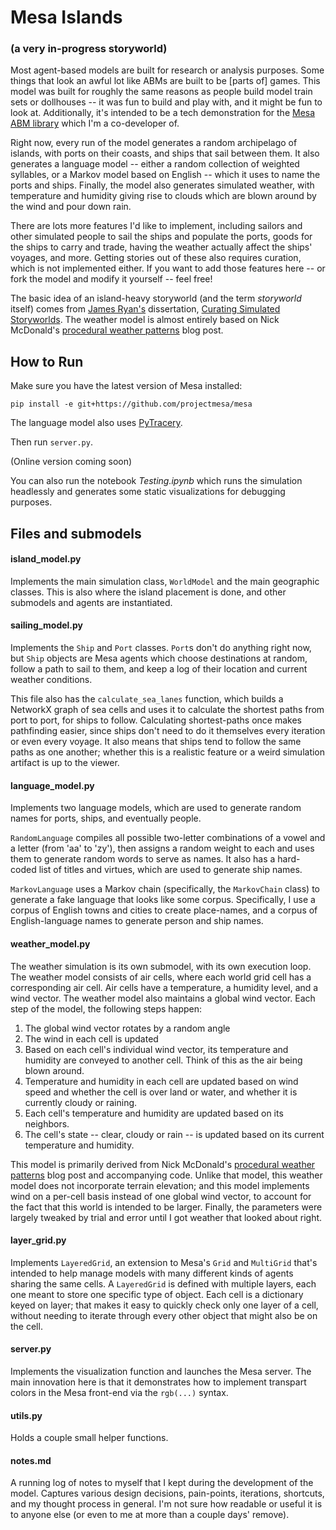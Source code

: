 # Mesa Islands
### (a very in-progress storyworld)

Most agent-based models are built for research or analysis purposes. Some things that look an awful lot like ABMs are built to be [parts of] games. This model was built for roughly the same reasons as people build model train sets or dollhouses -- it was fun to build and play with, and it might be fun to look at. Additionally, it's intended to be a tech demonstration for the [Mesa ABM library](https://github.com/projectmesa/mesa) which I'm a co-developer of.

Right now, every run of the model generates a random archipelago of islands, with ports on their coasts, and ships that sail between them. It also generates a language model -- either a random collection of weighted syllables, or a Markov model based on English -- which it uses to name the ports and ships. Finally, the model also generates simulated weather, with temperature and humidity giving rise to clouds which are blown around by the wind and pour down rain. 

There are lots more features I'd like to implement, including sailors and other simulated people to sail the ships and populate the ports, goods for the ships to carry and trade, having the weather actually affect the ships' voyages, and more. Getting stories out of these also requires curation, which is not implemented either. If you want to add those features here -- or fork the model and modify it yourself -- feel free!

The basic idea of an island-heavy storyworld (and the term *storyworld* itself) comes from [James Ryan's](https://www.jamesryan.world/) dissertation, [Curating Simulated Storyworlds](https://www.researchgate.net/publication/330855103_Curating_Simulated_Storyworlds). The weather model is almost entirely based on Nick McDonald's [procedural weather patterns](https://weigert.vsos.ethz.ch/2018/07/10/procedural-weather-patterns/) blog post.

## How to Run

Make sure you have the latest version of Mesa installed:

```
pip install -e git+https://github.com/projectmesa/mesa
```
The language model also uses [PyTracery](https://github.com/aparrish/pytracery).

Then run `server.py`.

(Online version coming soon)

You can also run the notebook *Testing.ipynb* which runs the simulation headlessly and generates some static visualizations for debugging purposes.

## Files and submodels

#### island_model.py

Implements the main simulation class, `WorldModel` and the main geographic classes. This is also where the island placement is done, and other submodels and agents are instantiated.

#### sailing_model.py

Implements the `Ship` and `Port` classes. `Port`s don't do anything right now, but `Ship` objects are Mesa agents which choose destinations at random, follow a path to sail to them, and keep a log of their location and current weather conditions. 

This file also has the `calculate_sea_lanes` function, which builds a NetworkX graph of sea cells and uses it to calculate the shortest paths from port to port, for ships to follow. Calculating shortest-paths once makes pathfinding easier, since ships don't need to do it themselves every iteration or even every voyage. It also means that ships tend to follow the same paths as one another; whether this is a realistic feature or a weird simulation artifact is up to the viewer.

#### language_model.py

Implements two language models, which are used to generate random names for ports, ships, and eventually people. 

`RandomLanguage` compiles all possible two-letter combinations of a vowel and a letter (from 'aa' to 'zy'), then assigns a random weight to each and uses them to generate random words to serve as names. It also has a hard-coded list of titles and virtues, which are used to generate ship names. 

`MarkovLanguage` uses a Markov chain (specifically, the `MarkovChain` class) to generate a fake language that looks like some corpus. Specifically, I use a corpus of English towns and cities to create place-names, and a corpus of English-language names to generate person and ship names.

#### weather_model.py

The weather simulation is its own submodel, with its own execution loop. The weather model consists of air cells, where each world grid cell has a corresponding air cell. Air cells have a temperature, a humidity level, and a wind vector. The weather model also maintains a global wind vector. Each step of the model, the following steps happen:

1. The global wind vector rotates by a random angle
2. The wind in each cell is updated
3. Based on each cell's individual wind vector, its temperature and humidity are conveyed to another cell. Think of this as the air being blown around.
4. Temperature and humidity in each cell are updated based on wind speed and whether the cell is over land or water, and whether it is currently cloudy or raining.
5. Each cell's temperature and humidity are updated based on its neighbors.
6. The cell's state -- clear, cloudy or rain -- is updated based on its current temperature and humidity.

This model is primarily derived from Nick McDonald's [procedural weather patterns](https://weigert.vsos.ethz.ch/2018/07/10/procedural-weather-patterns/) blog post and accompanying code. Unlike that model, this weather model does not incorporate terrain elevation; and this model implements wind on a per-cell basis instead of one global wind vector, to account for the fact that this world is intended to be larger. Finally, the parameters were largely tweaked by trial and error until I got weather that looked about right.

#### layer_grid.py

Implements `LayeredGrid`, an extension to Mesa's `Grid` and `MultiGrid` that's intended to help manage models with many different kinds of agents sharing the same cells. A `LayeredGrid` is defined with multiple layers, each one meant to store one specific type of object. Each cell is a dictionary keyed on layer; that makes it easy to quickly check only one layer of a cell, without needing to iterate through every other object that might also be on the cell.

#### server.py

Implements the visualization function and launches the Mesa server. The main innovation here is that it demonstrates how to implement transpart colors in the Mesa front-end via the `rgb(...)` syntax. 

#### utils.py

Holds a couple small helper functions.

#### notes.md

A running log of notes to myself that I kept during the development of the model. Captures various design decisions, pain-points, iterations, shortcuts, and my thought process in general. I'm not sure how readable or useful it is to anyone else (or even to me at more than a couple days' remove).